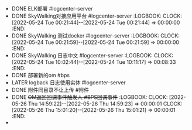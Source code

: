 - DONE ELK部署 #logcenter-server
- DONE SkyWalking对接应用平台 #logcenter-server
  :LOGBOOK:
  CLOCK: [2022-05-24 Tue 00:21:44]--[2022-05-24 Tue 00:21:44] =>  00:00:00
  :END:
- DONE SkyWalking 测试docker #logcenter-server
  :LOGBOOK:
  CLOCK: [2022-05-24 Tue 00:21:59]--[2022-05-24 Tue 00:21:59] =>  00:00:00
  :END:
- DONE SkyWalking 日志中文 #logcenter-server
  :LOGBOOK:
  CLOCK: [2022-05-24 Tue 10:02:44]--[2022-05-24 Tue 10:11:17] =>  00:08:33
  :END:
- DONE 部署新的om #bps
- LATER logback 日志使用实体  #logcenter-server
- DONE 附件同目录不让上传 #附件
- DONE ~~OM返回回调事件触发人 #BPS回调事件~~
  :LOGBOOK:
  CLOCK: [2022-05-26 Thu 14:59:22]--[2022-05-26 Thu 14:59:23] =>  00:00:01
  CLOCK: [2022-05-26 Thu 15:01:20]--[2022-05-26 Thu 15:01:21] =>  00:00:01
  :END:
-